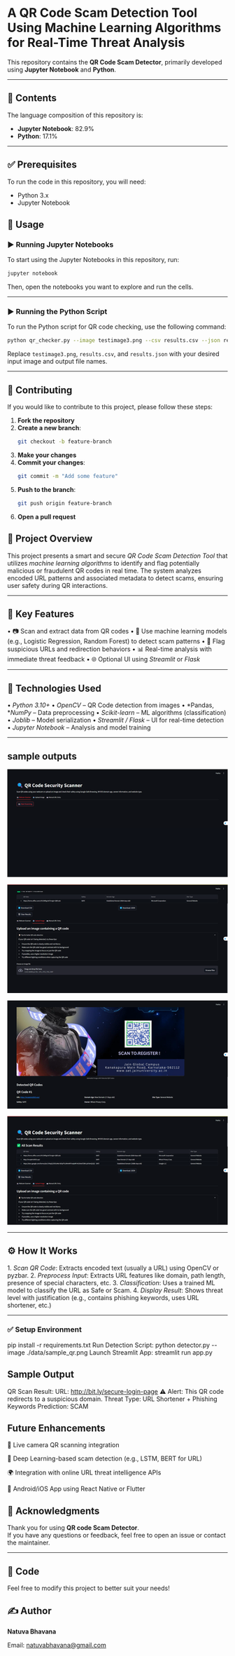 # A QR Code Scam Detection Tool Using Machine Learning Algorithms for Real-Time Threat Analysis

This repository contains the **QR Code Scam Detector**, primarily developed using **Jupyter Notebook** and **Python**.

---

## 📁 Contents

The language composition of this repository is:
- **Jupyter Notebook**: 82.9%
- **Python**: 17.1%

---

## ✅ Prerequisites

To run the code in this repository, you will need:

- Python 3.x
- Jupyter Notebook

## 🚀 Usage

### ▶️ Running Jupyter Notebooks

To start using the Jupyter Notebooks in this repository, run:

```sh
jupyter notebook
```

Then, open the notebooks you want to explore and run the cells.

---

### ▶️ Running the Python Script

To run the Python script for QR code checking, use the following command:

```sh
python qr_checker.py --image testimage3.png --csv results.csv --json results.json
```

Replace `testimage3.png`, `results.csv`, and `results.json` with your desired input image and output file names.

---

## 🤝 Contributing

If you would like to contribute to this project, please follow these steps:

1. **Fork the repository**  
2. **Create a new branch**:
   ```sh
   git checkout -b feature-branch
   ```
3. **Make your changes**  
4. **Commit your changes**:
   ```sh
   git commit -m "Add some feature"
   ```
5. **Push to the branch**:
   ```sh
   git push origin feature-branch
   ```
6. **Open a pull request**

## 📌 Project Overview

This project presents a smart and secure *QR Code Scam Detection Tool* that utilizes *machine learning algorithms* to identify and flag potentially malicious or fraudulent QR codes in real time. The system analyzes encoded URL patterns and associated metadata to detect scams, ensuring user safety during QR interactions.

---

## 🚀 Key Features

•⁠  ⁠📷 Scan and extract data from QR codes
•⁠  ⁠🧠 Use machine learning models (e.g., Logistic Regression, Random Forest) to detect scam patterns
•⁠  ⁠🔐 Flag suspicious URLs and redirection behaviors
•⁠  ⁠📊 Real-time analysis with immediate threat feedback
•⁠  ⁠🌐 Optional UI using *Streamlit* or *Flask*

---

## 🧠 Technologies Used

•⁠  ⁠*Python 3.10+*
•⁠  ⁠*OpenCV* – QR Code detection from images
•⁠  ⁠*Pandas, **NumPy* – Data preprocessing
•⁠  ⁠*Scikit-learn* – ML algorithms (classification)
•⁠  ⁠*Joblib* – Model serialization
•⁠  ⁠*Streamlit / Flask* – UI for real-time detection
•⁠  ⁠*Jupyter Notebook* – Analysis and model training

---
## sample outputs

![image](https://github.com/GudepuRakshitha/A-QR-Code-Scam-Detection-Tool-Using-Machine-Learning-Algorithms-for-Real-Time-Threat-Analysis-/blob/19deba2d6b87f67c15b19702fe0cad9ba9225fd4/qr1.png)

![image](https://github.com/GudepuRakshitha/A-QR-Code-Scam-Detection-Tool-Using-Machine-Learning-Algorithms-for-Real-Time-Threat-Analysis-/blob/19deba2d6b87f67c15b19702fe0cad9ba9225fd4/qr2.png)

![image](https://github.com/GudepuRakshitha/A-QR-Code-Scam-Detection-Tool-Using-Machine-Learning-Algorithms-for-Real-Time-Threat-Analysis-/blob/19deba2d6b87f67c15b19702fe0cad9ba9225fd4/qr3.png)

![image](https://github.com/GudepuRakshitha/A-QR-Code-Scam-Detection-Tool-Using-Machine-Learning-Algorithms-for-Real-Time-Threat-Analysis-/blob/19deba2d6b87f67c15b19702fe0cad9ba9225fd4/qr4.png)

---

## ⚙️ How It Works

1.⁠ ⁠*Scan QR Code*: Extracts encoded text (usually a URL) using OpenCV or pyzbar.
2.⁠ ⁠*Preprocess Input*: Extracts URL features like domain, path length, presence of special characters, etc.
3.⁠ ⁠*Classification*: Uses a trained ML model to classify the URL as Safe or Scam.
4.⁠ ⁠*Display Result*: Shows threat level with justification (e.g., contains phishing keywords, uses URL shortener, etc.)

---

### ✅ Setup Environment

pip install -r requirements.txt
Run Detection Script: python detector.py --image ./data/sample_qr.png
Launch Streamlit App: streamlit run app.py

## Sample Output 
QR Scan Result:
URL: http://bit.ly/secure-login-page
⚠️ Alert: This QR code redirects to a suspicious domain.
Threat Type: URL Shortener + Phishing Keywords
Prediction: SCAM

## Future Enhancements
🔁 Live camera QR scanning integration

🧠 Deep Learning-based scam detection (e.g., LSTM, BERT for URL)

🌍 Integration with online URL threat intelligence APIs

📱 Android/iOS App using React Native or Flutter


## 🙏 Acknowledgments

Thank you for using **QR code Scam Detector**.  
If you have any questions or feedback, feel free to open an issue or contact the maintainer.

---

## 🧠 Code

Feel free to modify this project to better suit your needs!

## ✍️ Author

**Natuva Bhavana**  

Email: natuvabhavana@gmail.com
